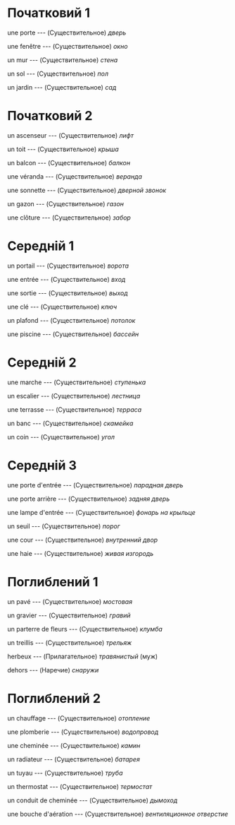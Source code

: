 # Початковий 1

une porte --- (Существительное)
*дверь*



une fenêtre --- (Существительное)
*окно*



un mur --- (Существительное)
*стена*



un sol --- (Существительное)
*пол*



un jardin --- (Существительное)
*сад*



# Початковий 2

un ascenseur --- (Существительное)
*лифт*



un toit --- (Существительное)
*крыша*



un balcon --- (Существительное)
*балкон*



une véranda --- (Существительное)
*веранда*



une sonnette --- (Существительное)
*дверной звонок*



un gazon --- (Существительное)
*газон*



une clôture --- (Существительное)
*забор*



# Середній 1

un portail --- (Существительное)
*ворота*



une entrée --- (Существительное)
*вход*



une sortie --- (Существительное)
*выход*



une clé --- (Существительное)
*ключ*



un plafond --- (Существительное)
*потолок*



une piscine --- (Существительное)
*бассейн*



# Середній 2

une marche --- (Существительное)
*ступенька*



un escalier --- (Существительное)
*лестница*



une terrasse --- (Существительное)
*терраса*



un banc --- (Существительное)
*скамейка*



un coin --- (Существительное)
*угол*



# Середній 3

une porte d'entrée --- (Существительное)
*парадная дверь*



une porte arrière --- (Существительное)
*задняя дверь*



une lampe d'entrée --- (Существительное)
*фонарь на крыльце*



un seuil --- (Существительное)
*порог*



une cour --- (Существительное)
*внутренний двор*



une haie --- (Существительное)
*живая изгородь*



# Поглиблений 1

un pavé --- (Существительное)
*мостовая*



un gravier --- (Существительное)
*гравий*



un parterre de fleurs --- (Существительное)
*клумба*



un treillis --- (Существительное)
*трельяж*



herbeux --- (Прилагательное)
*травянистый* (муж)



dehors --- (Наречие)
*снаружи*



# Поглиблений 2

un chauffage --- (Существительное)
*отопление*



une plomberie --- (Существительное)
*водопровод*



une cheminée --- (Существительное)
*камин*



un radiateur --- (Существительное)
*батарея*



un tuyau --- (Существительное)
*труба*



un thermostat --- (Существительное)
*термостат*



un conduit de cheminée --- (Существительное)
*дымоход*



une bouche d'aération --- (Существительное)
*вентиляционное отверстие*